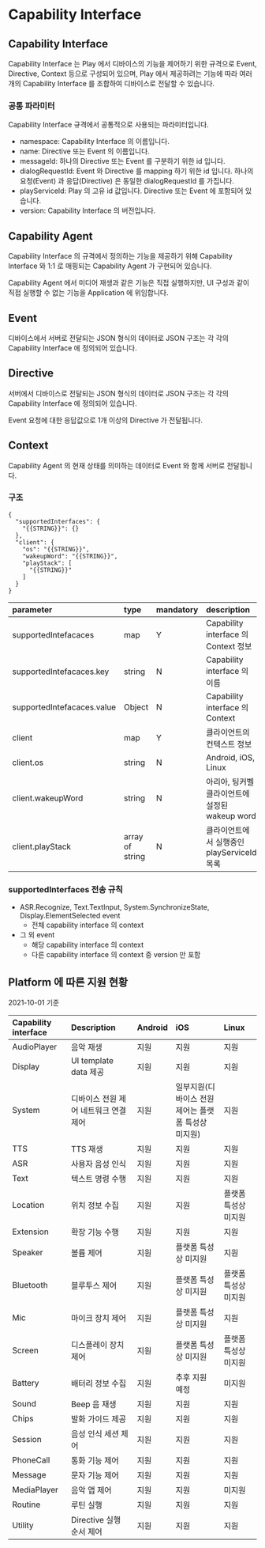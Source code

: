 # Capability Interface

## Capability Interface

Capability Interface 는 Play 에서 디바이스의 기능을 제어하기 위한 규격으로 Event, Directive, Context 등으로 구성되어 있으며, Play 에서 제공하려는 기능에 따라 여러개의 Capability Interface 를 조합하여 디바이스로 전달할 수 있습니다.

### 공통 파라미터

Capability Interface 규격에서 공통적으로 사용되는 파라미터입니다.

* namespace: Capability Interface 의 이름입니다.
* name: Directive 또는 Event 의 이름입니다.
* messageId: 하나의 Directive 또는 Event 를 구분하기 위한 id 입니다.
* dialogRequestId: Event 와 Directive 를 mapping 하기 위한 id 입니다. 하나의 요청\(Event\) 과 응답\(Directive\) 은 동일한 dialogRequestId 를 가집니다.
* playServiceId: Play 의 고유 id 값입니다. Directive 또는 Event 에 포함되어 있습니다.
* version: Capability Interface 의 버전입니다.

## Capability Agent

Capability Interface 의 규격에서 정의하는 기능을 제공하기 위해 Capability Interface 와 1:1 로 매핑되는 Capability Agent 가 구현되어 있습니다.

Capability Agent 에서 미디어 재생과 같은 기능은 직접 실행하지만, UI 구성과 같이 직접 실행할 수 없는 기능을 Application 에 위임합니다.

## Event

디바이스에서 서버로 전달되는 JSON 형식의 데이터로 JSON 구조는 각 각의 Capability Interface 에 정의되어 있습니다.

## Directive

서버에서 디바이스로 전달되는 JSON 형식의 데이터로 JSON 구조는 각 각의 Capability Interface 에 정의되어 있습니다.

Event 요청에 대한 응답값으로 1개 이상의 Directive 가 전달됩니다.

## Context

Capability Agent 의 현재 상태를 의미하는 데이터로 Event 와 함께 서버로 전달됩니다.

### 구조

```text
{
  "supportedInterfaces": {
    "{{STRING}}": {}
  },
  "client": {
    "os": "{{STRING}}",
    "wakeupWord": "{{STRING}}",
    "playStack": [
      "{{STRING}}"
    ]
  }
}
```

| parameter | type | mandatory | description |
| :--- | :--- | :--- | :--- |
| supportedIntefacaces | map | Y | Capability interface 의 Context 정보 |
| supportedIntefacaces.key | string | N | Capability interface 의 이름 |
| supportedIntefacaces.value | Object | N | Capability interface 의 Context |
| client | map | Y | 클라이언트의 컨텍스트 정보 |
| client.os | string | N | Android, iOS, Linux |
| client.wakeupWord | string | N | 아리아, 팅커벨 클라이언트에 설정된 wakeup word |
| client.playStack | array of string | N | 클라이언트에서 실행중인 playServiceId 목록 |

### supportedInterfaces 전송 규칙

* ASR.Recognize, Text.TextInput, System.SynchronizeState, Display.ElementSelected event
  * 전체 capability interface 의 context
* 그 외 event
  * 해당 capability interface 의 context
  * 다른 capability interface 의 context 중 version 만 포함

## Platform 에 따른 지원 현황

2021-10-01 기준

| Capability interface | Description | Android | iOS | Linux |
| :--- | :--- | :--- | :--- | :--- |
| AudioPlayer | 음악 재생 | 지원 | 지원 | 지원 |
| Display | UI template data 제공 | 지원 | 지원 | 지원 |
| System | 디바이스 전원 제어 네트워크 연결 제어 | 지원 | 일부지원\(디바이스 전원 제어는 플랫폼 특성상 미지원\) | 지원 |
| TTS | TTS 재생 | 지원 | 지원 | 지원 |
| ASR | 사용자 음성 인식 | 지원 | 지원 | 지원 |
| Text | 텍스트 명령 수행 | 지원 | 지원 | 지원 |
| Location | 위치 정보 수집 | 지원 | 지원 | 플랫폼 특성상 미지원 |
| Extension | 확장 기능 수행 | 지원 | 지원 | 지원 |
| Speaker | 볼륨 제어 | 지원 | 플랫폼 특성상 미지원 | 지원 |
| Bluetooth | 블루투스 제어 | 지원 | 플랫폼 특성상 미지원 | 플랫폼 특성상 미지원 |
| Mic | 마이크 장치 제어 | 지원 | 플랫폼 특성상 미지원 | 지원 |
| Screen | 디스플레이 장치 제어 | 지원 | 플랫폼 특성상 미지원 | 플랫폼 특성상 미지원 |
| Battery | 배터리 정보 수집 | 지원 | 추후 지원 예정 | 미지원 |
| Sound | Beep 음 재생 | 지원 | 지원 | 지원 |
| Chips | 발화 가이드 제공 | 지원 | 지원 | 지원 |
| Session | 음성 인식 세션 제어 | 지원 | 지원 | 지원 |
| PhoneCall | 통화 기능 제어 | 지원 | 지원 | 지원 |
| Message | 문자 기능 제어 | 지원 | 지원 | 지원 |
| MediaPlayer | 음악 앱 제어 | 지원 | 지원 | 미지원 |
| Routine | 루틴 실행 | 지원 | 지원 | 지원 |
| Utility | Directive 실행 순서 제어 | 지원 | 지원 | 지원 |

